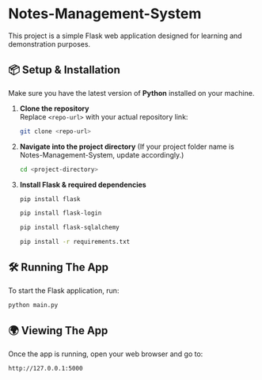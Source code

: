 # Notes-Management-System

This project is a simple Flask web application designed for learning and demonstration purposes.

## 📦 Setup & Installation

Make sure you have the latest version of **Python** installed on your machine.

1. **Clone the repository**  
   Replace `<repo-url>` with your actual repository link:
   ```bash
   git clone <repo-url>

2. **Navigate into the project directory**
(If your project folder name is Notes-Management-System, update accordingly.)
   ```bash
   cd <project-directory>

3. **Install Flask & required dependencies**
   ```bash
   pip install flask
   ```

   ```bash
   pip install flask-login
   ```

   ```bash
   pip install flask-sqlalchemy
   ```
   
   ```bash
   pip install -r requirements.txt
   ```

## 🛠 Running The App

To start the Flask application, run:
   ```bash
   python main.py
   ```

## 🌍 Viewing The App
Once the app is running, open your web browser and go to:
   ```
   http://127.0.0.1:5000
   ```
